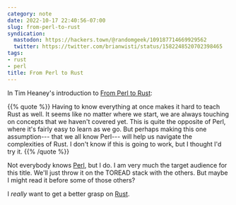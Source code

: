 ```yaml
---
category: note
date: 2022-10-17 22:40:56-07:00
slug: from-perl-to-rust
syndication:
  mastodon: https://hackers.town/@randomgeek/109187714669929562
  twitter: https://twitter.com/brianwisti/status/1582248520702398465
tags:
- rust
- perl
title: From Perl to Rust
---
```


In Tim Heaney's introduction to [From Perl to Rust](https://oylenshpeegul.gitlab.io/from-perl-to-rust/introduction.html):

{{% quote %}}
Having to know everything at once makes it hard to teach Rust as well. It seems like no matter where we start, we are always touching on concepts that we haven't covered yet. This is quite the opposite of Perl, where it's fairly easy to learn as we go. But perhaps making this one assumption--- that we all know Perl--- will help us navigate the complexities of Rust. I don't know if this is going to work, but I thought I'd try it.
{{% /quote %}}

Not everybody knows [Perl](../../../card/Perl.md), but I do. I am very much the target audience for this title. We'll just throw it on the TOREAD stack with the others. But maybe I might read it before some of those others?

I *really* want to get a better grasp on [Rust](../../../card/Rust.md).
